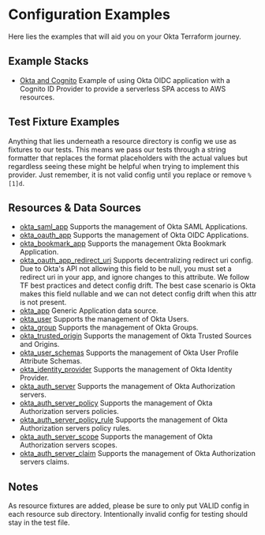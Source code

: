 # Configuration Examples

Here lies the examples that will aid you on your Okta Terraform journey.

## Example Stacks

* [Okta and Cognito](./oidc-cognito-stack.tf) Example of using Okta OIDC application with a Cognito ID Provider to provide a serverless SPA access to AWS resources.

## Test Fixture Examples

Anything that lies underneath a resource directory is config we use as fixtures to our tests. This means we pass our tests through a string formatter that replaces the format placeholders with the actual values but regardless seeing these might be helpful when trying to implement this provider. Just remember, it is not valid config until you replace or remove `%[1]d`.

## Resources & Data Sources

* [okta_saml_app](./okta_saml_app) Supports the management of Okta SAML Applications.
* [okta_oauth_app](./okta_oauth_app) Supports the management of Okta OIDC Applications.
* [okta_bookmark_app](./okta_bookmark_app) Supports the management Okta Bookmark Application.
* [okta_oauth_app_redirect_uri](./okta_oauth_app_redirect_uri) Supports decentralizing redirect uri config. Due to Okta's API not allowing this field to be null, you must set a redirect uri in your app, and ignore changes to this attribute. We follow TF best practices and detect config drift. The best case scenario is Okta makes this field nullable and we can not detect config drift when this attr is not present.
* [okta_app](./okta_app) Generic Application data source.
* [okta_user](./okta_user) Supports the management of Okta Users.
* [okta_group](./okta_group) Supports the management of Okta Groups.
* [okta_trusted_origin](./okta_trusted_origin) Supports the management of Okta Trusted Sources and Origins.
* [okta_user_schemas](./okta_user_schemas) Supports the management of Okta User Profile Attribute Schemas.
* [okta_identity_provider](./okta_identity_provider) Supports the management of Okta Identity Provider.
* [okta_auth_server](./okta_auth_server) Supports the management of Okta Authorization servers.
* [okta_auth_server_policy](./okta_auth_server_policy) Supports the management of Okta Authorization servers policies.
* [okta_auth_server_policy_rule](./okta_auth_server_policy_rule) Supports the management of Okta Authorization servers policy rules.
* [okta_auth_server_scope](./okta_auth_server_scope) Supports the management of Okta Authorization servers scopes.
* [okta_auth_server_claim](./okta_auth_server_claim) Supports the management of Okta Authorization servers claims.

## Notes

As resource fixtures are added, please be sure to only put VALID config in each resource sub directory. Intentionally invalid config for testing should stay in the test file.
